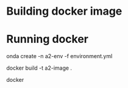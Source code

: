 # Building docker image

# Running docker 

onda create -n a2-env -f environment.yml

docker build -t a2-image .


docker 
